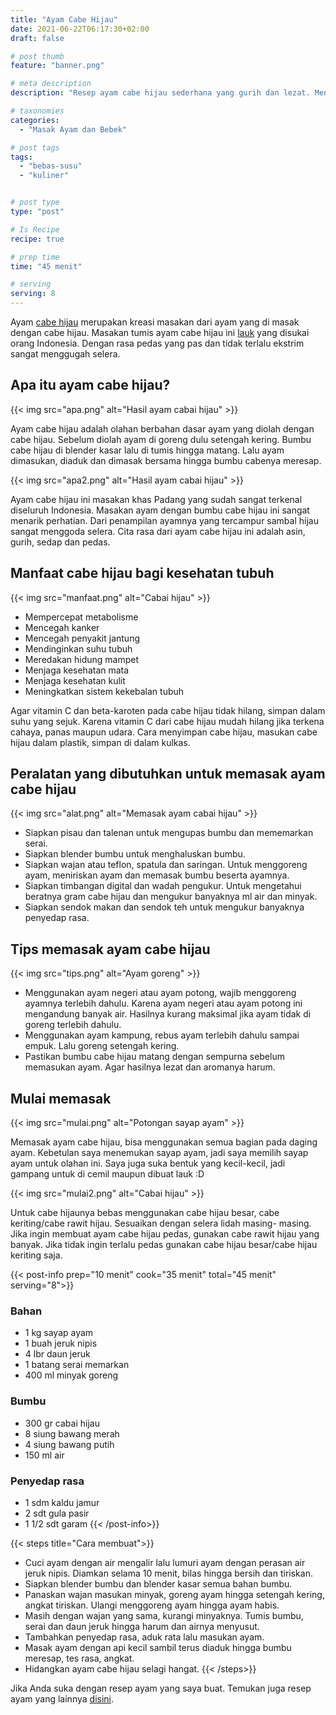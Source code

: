 ```yaml
---
title: "Ayam Cabe Hijau"
date: 2021-06-22T06:17:30+02:00
draft: false

# post thumb
feature: "banner.png"

# meta description
description: "Resep ayam cabe hijau sederhana yang gurih dan lezat. Menu hidangan ini membuat makan jadi lahap disandingkan dengan nasi putih."

# taxonomies
categories:
  - "Masak Ayam dan Bebek"

# post tags
tags:
  - "bebas-susu"
  - "kuliner"


# post type
type: "post"

# Is Recipe
recipe: true

# prep time
time: "45 menit"

# serving
serving: 8
---
```


Ayam [cabe hijau](/resep/sambal-hijau/)  merupakan kreasi masakan dari ayam yang di masak dengan cabe hijau. Masakan tumis ayam cabe hijau ini [lauk](/resep/resep-ayam-saus-tiram-sederhana/) yang disukai orang Indonesia. Dengan rasa pedas yang pas dan tidak terlalu ekstrim sangat menggugah selera.

## Apa itu ayam cabe hijau?

{{< img src="apa.png" alt="Hasil ayam cabai hijau" >}}

Ayam cabe hijau adalah olahan berbahan dasar ayam yang diolah dengan cabe hijau. Sebelum diolah ayam di goreng dulu setengah kering. Bumbu cabe hijau di blender kasar lalu di tumis hingga matang. Lalu ayam dimasukan, diaduk dan dimasak bersama hingga bumbu cabenya meresap.

{{< img src="apa2.png" alt="Hasil ayam cabai hijau" >}}

Ayam cabe hijau ini masakan khas Padang yang sudah sangat terkenal diseluruh Indonesia. Masakan ayam dengan bumbu cabe hijau ini sangat menarik perhatian. Dari penampilan ayamnya yang tercampur sambal hijau sangat menggoda selera. Cita rasa dari ayam cabe hijau ini adalah asin, gurih, sedap dan pedas.

## Manfaat cabe hijau bagi kesehatan tubuh

{{< img src="manfaat.png" alt="Cabai hijau" >}}

-   Mempercepat metabolisme
-   Mencegah kanker
-   Mencegah penyakit jantung
-   Mendinginkan suhu tubuh
-   Meredakan hidung mampet
-   Menjaga kesehatan mata
-   Menjaga kesehatan kulit
-   Meningkatkan sistem kekebalan tubuh

Agar vitamin C dan beta-karoten pada cabe hijau tidak hilang, simpan dalam suhu yang sejuk. Karena vitamin C dari cabe hijau mudah hilang jika terkena cahaya, panas maupun udara. Cara menyimpan cabe hijau, masukan cabe hijau dalam plastik, simpan di dalam kulkas.

## Peralatan yang dibutuhkan untuk memasak ayam cabe hijau

{{< img src="alat.png" alt="Memasak ayam cabai hijau" >}}

-   Siapkan pisau dan talenan untuk mengupas bumbu dan mememarkan serai.
-   Siapkan blender bumbu untuk menghaluskan bumbu.
-   Siapkan wajan atau teflon, spatula dan saringan. Untuk menggoreng ayam, meniriskan ayam dan memasak bumbu beserta ayamnya.
-   Siapkan timbangan digital dan wadah pengukur. Untuk mengetahui beratnya gram cabe hijau dan mengukur banyaknya ml air dan minyak.
-   Siapkan sendok makan dan sendok teh untuk mengukur banyaknya penyedap rasa.

## Tips memasak ayam cabe hijau

{{< img src="tips.png" alt="Ayam goreng" >}}

-   Menggunakan ayam negeri atau ayam potong, wajib menggoreng ayamnya terlebih dahulu. Karena ayam negeri atau ayam potong ini mengandung banyak air. Hasilnya kurang maksimal jika ayam tidak di goreng terlebih dahulu.
-   Menggunakan ayam kampung, rebus ayam terlebih dahulu sampai empuk. Lalu goreng setengah kering.
-   Pastikan bumbu cabe hijau matang dengan sempurna sebelum memasukan ayam. Agar hasilnya lezat dan aromanya harum.

## Mulai memasak

{{< img src="mulai.png" alt="Potongan sayap ayam" >}}

Memasak ayam cabe hijau, bisa menggunakan semua bagian pada daging ayam. Kebetulan saya menemukan sayap ayam, jadi saya memilih sayap ayam untuk olahan ini. Saya juga suka bentuk yang kecil-kecil, jadi gampang untuk di cemil maupun dibuat lauk :D

{{< img src="mulai2.png" alt="Cabai hijau" >}}

Untuk cabe hijaunya bebas menggunakan cabe hijau besar, cabe keriting/cabe rawit hijau. Sesuaikan dengan selera lidah masing- masing. Jika ingin membuat ayam cabe hijau pedas, gunakan cabe rawit hijau yang banyak. Jika tidak ingin terlalu pedas gunakan cabe hijau besar/cabe hijau keriting saja.

{{< post-info prep="10 menit" cook="35 menit" total="45 menit" serving="8">}}

### Bahan

-   1 kg sayap ayam
-   1 buah jeruk nipis
-   4 lbr daun jeruk
-   1 batang serai memarkan
-   400 ml minyak goreng

### Bumbu

-   300 gr cabai hijau
-   8 siung bawang merah
-   4 siung bawang putih
-   150 ml air

### Penyedap rasa

-   1 sdm kaldu jamur
-   2 sdt gula pasir
-   1 1/2 sdt garam
{{< /post-info>}}

{{< steps title="Cara membuat">}}
-   Cuci ayam dengan air mengalir lalu lumuri ayam dengan perasan air jeruk nipis. Diamkan selama 10 menit, bilas hingga bersih dan tiriskan.
-   Siapkan blender bumbu dan blender kasar semua bahan bumbu.
-   Panaskan wajan masukan minyak, goreng ayam hingga setengah kering, angkat tiriskan. Ulangi menggoreng ayam hingga ayam habis.
-   Masih dengan wajan yang sama, kurangi minyaknya. Tumis bumbu, serai dan daun jeruk hingga harum dan airnya menyusut.
-   Tambahkan penyedap rasa, aduk rata lalu masukan ayam.
-   Masak ayam dengan api kecil sambil terus diaduk hingga bumbu meresap, tes rasa, angkat.
-   Hidangkan ayam cabe hijau selagi hangat.
{{< /steps>}}

Jika Anda suka dengan resep ayam yang saya buat. Temukan juga resep ayam yang lainnya [disini](/categories/masak-ayam-dan-bebek/).



